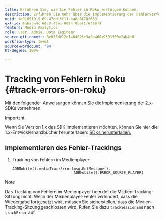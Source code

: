 ```yaml
---
title: Erfahren Sie, wie Sie Fehler in Roku verfolgen können.
description: Erfahren Sie mehr über die Implementierung der Fehlerverfolgung mit dem Media SDK in Roku.
uuid: 4e0165f9-9169-47ed-9f11-ea8a8778f663
exl-id: 6a6aae4c-60c3-43ea-9954-0bb31f6456f8
feature: Media Analytics
role: User, Admin, Data Engineer
source-git-commit: 8e0f5d012e1404623e3a0a460a9391303e2ab4e0
workflow-type: tm+mt
source-wordcount: '94'
ht-degree: 100%

---
```


# Tracking von Fehlern in Roku {#track-errors-on-roku}

Mit den folgenden Anweisungen können Sie die Implementierung der 2.x-SDKs vornehmen.

>[!IMPORTANT]
>
> Wenn Sie Version 1.x des SDK implementieren möchten, können Sie hier die 1.x-Entwicklerhandbücher herunterladen: [SDKs herunterladen.](/help/sdk-implement/download-sdks.md)

## Implementieren des Fehler-Trackings

1. Tracking von Fehlern im Medienplayer:

   ```
   ADBMobile().mediaTrackError(msg.GetMessage(),
                               ADBMobile().ERROR_SOURCE_PLAYER)
   ```

>[!NOTE]
>
>Das Tracking von Fehlern im Medienplayer beendet die Medien-Tracking-Sitzung nicht. Wenn der Medienplayer-Fehler verhindert, dass die Wiedergabe fortgesetzt wird, müssen Sie sicherstellen, dass die Medien-Tracking-Sitzung geschlossen wird. Rufen Sie dazu `trackSessionEnd` nach `trackError` auf.
